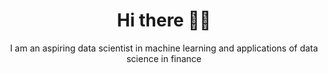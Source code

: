 <h1 align='center'>Hi there 👋🏾</h1>

<p align='center'>I am an aspiring data scientist in machine learning and applications of data science in finance</p>
